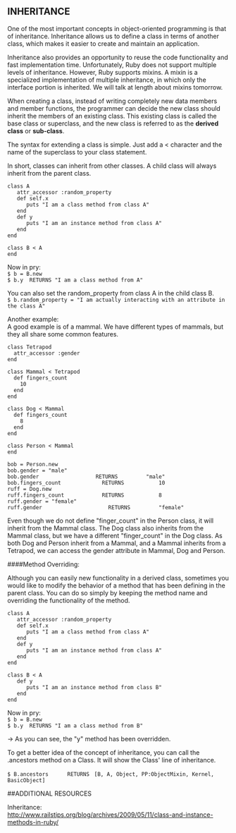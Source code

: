 ## INHERITANCE

One of the most important concepts in object-oriented programming is that of inheritance. Inheritance allows us to define a class in terms of another class, which makes it easier to create and maintain an application.

Inheritance also provides an opportunity to reuse the code functionality and fast implementation time. Unfortunately, Ruby does not support multiple levels of inheritance. However, Ruby supports mixins. A mixin is a specialized implementation of multiple inheritance, in which only the interface portion is inherited. We will talk at length about mixins tomorrow.

When creating a class, instead of writing completely new data members and member functions, the programmer can decide the new class should inherit the members of an existing class. This existing class is called the base class or superclass, and the new class is referred to as the **derived class** or **sub-class**.

The syntax for extending a class is simple. Just add a  < character and the name of the superclass to your class statement.

In short, classes can inherit from other classes. A child class will always inherit from the parent class. 

```
class A
   attr_accessor :random_property
   def self.x
      puts "I am a class method from class A"
   end
   def y
      puts "I am an instance method from class A"
   end
end
```

```
class B < A
end
```

Now in pry:  
`$ b = B.new`  
`$ b.y  RETURNS "I am a class method from A"`

You can also set the random_property from class A in the child class B.  
`$ b.random_property = "I am actually interacting with an attribute in the class A"`

Another example:  
A good example is of a mammal. We have different types of mammals, but they all share some common features.

```
class Tetrapod
  attr_accessor :gender
end
```

```
class Mammal < Tetrapod
  def fingers_count
    10
  end
end
```

```
class Dog < Mammal
  def fingers_count
    8
  end
end 
```

```
class Person < Mammal
end
```

```
bob = Person.new
bob.gender = "male"
bob.gender                  RETURNS         "male"
bob.fingers_count             RETURNS           10
ruff = Dog.new
ruff.fingers_count            RETURNS           8
ruff.gender = "female"
ruff.gender                     RETURNS         "female"
```

Even though we do not define "finger_count" in the Person class, it will inherit from the Mammal class. The Dog class also inherits from the Mammal  class, but we have a different "finger_count" in the Dog class. As both Dog and Person inherit from a Mammal, and a Mammal inherits from a Tetrapod, we can access the gender attribute in Mammal, Dog and Person.

####Method Overriding:

Although you can easily new functionality in a derived class, sometimes you would like to modify the behavior of a method that has been defining in the parent class. You can do so simply by keeping the method name and overriding the functionality of the method.

```
class A
   attr_accessor :random_property
   def self.x
      puts "I am a class method from class A"
   end
   def y
      puts "I am an instance method from class A"
   end
end

class B < A
   def y
      puts "I am an instance method from class B"
   end
end
```

Now in pry:  
`$ b = B.new`  
`$ b.y  RETURNS "I am a class method from B"`

→ As you can see, the "y" method has been overridden.

To get a better idea of the concept of inheritance, you can call the .ancestors method on a Class. It will show the Class' line of inheritance. 

`$ B.ancestors      RETURNS `
`[B, A, Object, PP:ObjectMixin, Kernel, BasicObject]`

##ADDITIONAL RESOURCES

Inheritance:  
<http://www.railstips.org/blog/archives/2009/05/11/class-and-instance-methods-in-ruby/>
